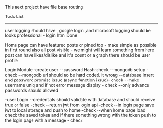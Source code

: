 This next project have file base routing

Todo List

---

user logging should have , google login ,and microsoft logging should be looks professional - login html Done

Home page can have featured posts or pined top - make simple as possible in first round
also all post visible - we might will learn something from here
post can have likes/dislike and it's count or a graph
there should be user profile

Login Module
-create user
--password Hash-check
--mongodb setup - check
--mongodb url should no be hard coded. it wrong
--database insert and password promise issue (async function issue)- check
--make username uniq and if not error message display - check
--only advance passwords should allowed

-user Login
--credentials should validate with database and should receive true or false -check
--return jwt from login api -check
--in login page save jwt to local storage and push to home -check
--when home page load check the saved token and if there something wrong with the token push to the login page with a message - check
